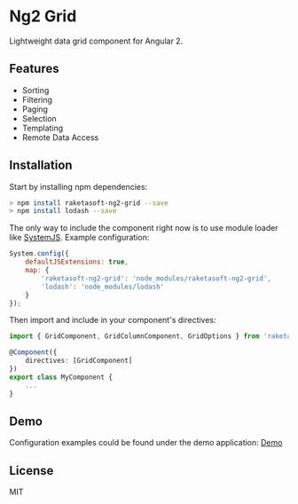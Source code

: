 # Ng2 Grid

Lightweight data grid component for Angular 2.

## Features

* Sorting
* Filtering
* Paging
* Selection
* Templating
* Remote Data Access

## Installation

Start by installing npm dependencies:

```bash
> npm install raketasoft-ng2-grid --save
> npm install lodash --save
```

The only way to include the component right now is to use module loader like
[SystemJS](https://github.com/systemjs/systemjs). Example configuration:

```javascript
System.config({
    defaultJSExtensions: true,
    map: {
        'raketasoft-ng2-grid': 'node_modules/raketasoft-ng2-grid',
        'lodash': 'node_modules/lodash'
    }
});
```

Then import and include in your component's directives:

```typescript
import { GridComponent, GridColumnComponent, GridOptions } from 'raketasoft-ng2-grid';

@Component({
    directives: [GridComponent]
})
export class MyComponent {
    ...
}
```

## Demo

Configuration examples could be found under the demo application:
[Demo](https://github.com/raketasoft/ng2-grid/tree/master/demo)

## License

MIT
